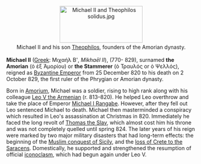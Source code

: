 <div class="photo" colspan="2" style="text-align: center; margin: 25px 0 10px;"><a class="image" href="https://en.wikipedia.org/wiki/File:Michael_II_and_Theophilos_solidus.jpg"><img alt="Michael II and Theophilos solidus.jpg" data-file-height="223" data-file-width="500" decoding="async" height="98" src="https://upload.wikimedia.org/wikipedia/commons/thumb/6/67/Michael_II_and_Theophilos_solidus.jpg/220px-Michael_II_and_Theophilos_solidus.jpg" srcset="https://upload.wikimedia.org/wikipedia/commons/thumb/6/67/Michael_II_and_Theophilos_solidus.jpg/330px-Michael_II_and_Theophilos_solidus.jpg 1.5x, //upload.wikimedia.org/wikipedia/commons/thumb/6/67/Michael_II_and_Theophilos_solidus.jpg/440px-Michael_II_and_Theophilos_solidus.jpg 2x" width="220"/></a><div style="line-height:normal;padding-bottom:0.2em;padding-top:0.2em;">Michael II and his son <a href="https://en.wikipedia.org/wiki/Theophilos_(emperor)" title="Theophilos (emperor)">Theophilos</a>, founders of the Amorian dynasty.</div></div>

[comment]: # 'breakpoint'
<p><b>Michael II</b> (<a href="https://en.wikipedia.org/wiki/Greek_language" title="Greek language">Greek</a>: <span lang="el">Μιχαήλ Β'</span>, <i>Mikhaēl II</i>), (770- 829), surnamed <b>the Amorian</b> (<span lang="grc" title="Ancient Greek language text">ὁ ἐξ Ἀμορίου</span>) or <b>the Stammerer</b> (ὁ Τραυλός or ὁ Ψελλός), reigned as <a class="mw-redirect" href="https://en.wikipedia.org/wiki/Byzantine_Emperor" title="Byzantine Emperor">Byzantine Emperor</a> from 25 December 820 to his death on 2 October 829, the first ruler of the Phrygian or Amorian dynasty.
</p><p>Born in <a href="https://en.wikipedia.org/wiki/Amorium" title="Amorium">Amorium</a>, Michael was a soldier, rising to high rank along with his colleague <a href="https://en.wikipedia.org/wiki/Leo_V_the_Armenian" title="Leo V the Armenian">Leo V the Armenian</a> (r. 813–820). He helped Leo overthrow and take the place of Emperor <a href="https://en.wikipedia.org/wiki/Michael_I_Rangabe" title="Michael I Rangabe">Michael I Rangabe</a>. However, after they fell out Leo sentenced Michael to death. Michael then masterminded a conspiracy which resulted in Leo's assassination at Christmas in 820. Immediately he faced the long revolt of <a href="https://en.wikipedia.org/wiki/Thomas_the_Slav" title="Thomas the Slav">Thomas the Slav</a>, which almost cost him his throne and was not completely quelled until spring 824. The later years of his reign were marked by two major military disasters that had long-term effects: the beginning of the <a href="https://en.wikipedia.org/wiki/Muslim_conquest_of_Sicily" title="Muslim conquest of Sicily">Muslim conquest of Sicily</a>, and the <a href="https://en.wikipedia.org/wiki/Emirate_of_Crete#Conquest_of_Crete" title="Emirate of Crete">loss of Crete to the Saracens</a>. Domestically, he supported and strengthened the resumption of official <a href="https://en.wikipedia.org/wiki/Byzantine_Iconoclasm" title="Byzantine Iconoclasm">iconoclasm</a>, which had begun again under Leo V.
</p>